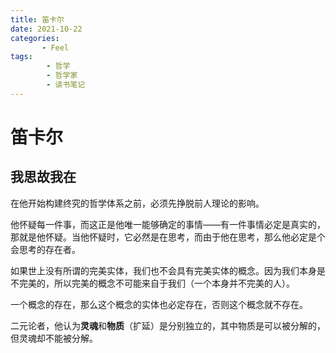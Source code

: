 ```yaml
---
title: 笛卡尔
date: 2021-10-22
categories:
       - Feel
tags:
        - 哲学
        - 哲学家
        - 读书笔记
---
```


# 笛卡尔

## 我思故我在

在他开始构建终究的哲学体系之前，必须先挣脱前人理论的影响。

他怀疑每一件事，而这正是他唯一能够确定的事情——有一件事情必定是真实的，那就是他怀疑。当他怀疑时，它必然是在思考，而由于他在思考，那么他必定是个会思考的存在者。

如果世上没有所谓的完美实体，我们也不会具有完美实体的概念。因为我们本身是不完美的，所以完美的概念不可能来自于我们（一个本身并不完美的人）。

一个概念的存在，那么这个概念的实体也必定存在，否则这个概念就不存在。

二元论者，他认为**灵魂**和**物质**（扩延）是分别独立的，其中物质是可以被分解的，但灵魂却不能被分解。
